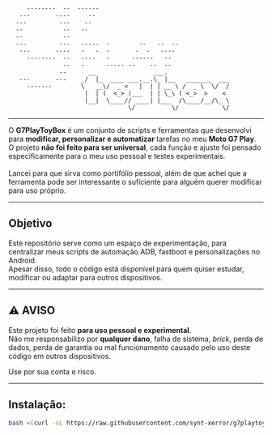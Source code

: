 ```
     --------  --  ------ 
   ---       ----     --  
  ---         ---    --   
  --           --   --    
  --           --         
  ---         ---   -----  -        --   --  --
   ---       ----   -   -  -       -  -   ---- 
     --------  --   ----   -      ------   --  
               --   -      ----- --    --  --  
              --      __                ___.                 
   ---       ---    _/  |_  ____ ___.__.\_ |__   _______  ___
     -------        \   __\/  _ <   |  | | __ \ /  _ \  \/  /
                     |  | (  <_> )___  | | \_\ ( <_>  >    < 
                     |__|  \____// ____| |___  /\____/__/\_ \
                                 \/          \/            \/
```
---

O **G7PlayToyBox** é um conjunto de scripts e ferramentas que desenvolvi para **modificar, personalizar e automatizar** tarefas no meu **Moto G7 Play**.  
O projeto **não foi feito para ser universal**, cada função e ajuste foi pensado especificamente para o meu uso pessoal e testes experimentais.<br>
<br>Lancei para que sirva como portifólio pessoal, além de que achei que a ferramenta pode ser interessante o suficiente para alguém querer modificar para uso próprio.

---

## Objetivo

Este repositório serve como um espaço de experimentação, para centralizar meus scripts de automação ADB, fastboot e personalizações no Android.  
Apesar disso, todo o código está disponível para quem quiser estudar, modificar ou adaptar para outros dispositivos.

---

## ⚠️ AVISO

Este projeto foi feito **para uso pessoal e experimental**.  
Não me responsabilizo por **qualquer dano**, falha de sistema, *brick*, perda de dados, perda de garantia ou mal funcionamento causado pelo uso deste código em outros dispositivos.

Use por sua conta e risco.

---

## Instalação:

```bash
bash <(curl -sL https://raw.githubusercontent.com/synt-xerror/g7playtoybox/main/install.sh)
```
